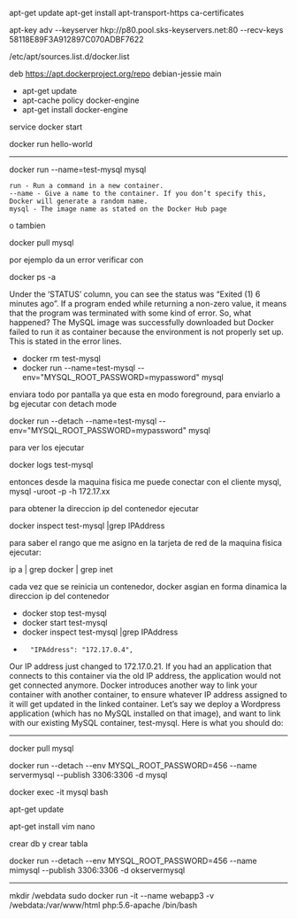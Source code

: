 apt-get update
apt-get install apt-transport-https ca-certificates

apt-key adv --keyserver hkp://p80.pool.sks-keyservers.net:80 --recv-keys 58118E89F3A912897C070ADBF7622

/etc/apt/sources.list.d/docker.list

deb https://apt.dockerproject.org/repo debian-jessie main

- apt-get update
- apt-cache policy docker-engine
- apt-get install docker-engine
 
service docker start
 
docker run hello-world
  
 ----------------------
 
 
 
docker run --name=test-mysql mysql

    run - Run a command in a new container.
    --name - Give a name to the container. If you don’t specify this, Docker will generate a random name.
    mysql - The image name as stated on the Docker Hub page
 
 o tambien
 
 docker pull mysql
 
 por ejemplo da un error verificar con
 
 docker ps -a
 
 Under the ‘STATUS’ column, you can see the status was “Exited (1) 6 minutes ago”. If a program ended while returning a non-zero value, it means that the program was terminated with some kind of error. So, what happened? The MySQL image was successfully downloaded but Docker failed to run it as container because the environment is not properly set up. This is stated in the error lines.
 
 
- docker rm test-mysql
- docker run --name=test-mysql --env="MYSQL_ROOT_PASSWORD=mypassword" mysql 

enviara todo por pantalla ya que esta en modo foreground, para enviarlo a bg ejecutar con detach mode

docker run --detach --name=test-mysql --env="MYSQL_ROOT_PASSWORD=mypassword" mysql

para ver los ejecutar

docker logs test-mysql

entonces desde la maquina fisica me puede conectar con el cliente mysql, mysql -uroot -p -h 172.17.xx

para obtener la direccion ip del contenedor ejecutar

docker inspect test-mysql |grep IPAddress

para saber el rango que me asigno en la tarjeta de red de la maquina fisica ejecutar:

ip a | grep docker | grep inet

cada vez que se reinicia un contenedor, docker asgian en forma dinamica la direccion ip del contenedor

- docker stop test-mysql
- docker start test-mysql
- docker inspect test-mysql |grep IPAddress
 -       "IPAddress": "172.17.0.4",


Our IP address just changed to 172.17.0.21. If you had an application that connects to this container via the old IP address, the application would not get connected anymore. Docker introduces another way to link your container with another container, to ensure whatever IP address assigned to it will get updated in the linked container. Let’s say we deploy a Wordpress application (which has no MySQL installed on that image), and want to link with our existing MySQL container, test-mysql. Here is what you should do:



 
 --------------

docker pull mysql

docker run --detach --env MYSQL_ROOT_PASSWORD=456 --name servermysql --publish 3306:3306 -d mysql

docker exec -it mysql bash

apt-get update

apt-get install vim nano

crear db y crear tabla


docker run --detach --env MYSQL_ROOT_PASSWORD=456 --name mimysql --publish 3306:3306 -d okservermysql


-------------------

mkdir /webdata
sudo docker run -it --name webapp3 -v /webdata:/var/www/html php:5.6-apache /bin/bash

